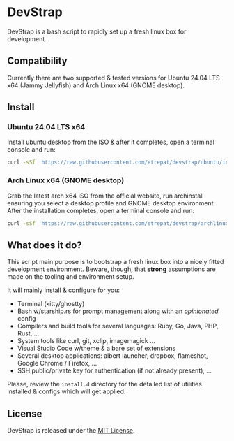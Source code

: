 # DevStrap

DevStrap is a bash script to rapidly set up a fresh linux box for development.

## Compatibility

Currently there are two supported & tested versions for Ubuntu 24.04 LTS x64 
(Jammy Jellyfish) and Arch Linux x64 (GNOME desktop).

## Install

### Ubuntu 24.04 LTS x64

Install ubuntu desktop from the ISO & after it completes, open a terminal console and run:

```bash
curl -sSf 'https://raw.githubusercontent.com/etrepat/devstrap/ubuntu/install.sh' | bash
```

### Arch Linux x64 (GNOME desktop)

Grab the latest arch x64 ISO from the official website, run archinstall ensuring you select a desktop profile and GNOME
desktop environment. After the installation completes, open a terminal console and run:

```bash
curl -sSf 'https://raw.githubusercontent.com/etrepat/devstrap/archlinux/install.sh' | bash
```

## What does it do?

This script main purpose is to bootstrap a fresh linux box into a nicely fitted
development environment. Beware, though, that **strong** assumptions
are made on the tooling and environment setup.

It will mainly install & configure for you:

* Terminal (kitty/ghostty)
* Bash w/starship.rs for prompt management along with an *opinionated* config
* Compilers and build tools for several languages: Ruby, Go, Java, PHP, Rust, ...
* System tools like curl, git, xclip, imagemagick ...
* Visual Studio Code w/theme & a bare set of extensions
* Several desktop applications: albert launcher, dropbox, flameshot, Google Chrome / Firefox, ...
* SSH public/private key for authentication (if not already present), ...

Please, review the `install.d` directory for the detailed list of utilities installed & configs which will get applied.

## License

DevStrap is released under the [MIT License](https://opensource.org/licenses/MIT).
